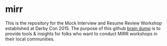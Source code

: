 # mirr
This is the repository for the Mock Interview and Resume Review Workshop established at Derby Con 2015. The purpose of this github [brain dump](https://github.com/mzbat/mirr/braindump) is to provide tools & insights for folks who want to conduct MIRR workshops in their local communities.
